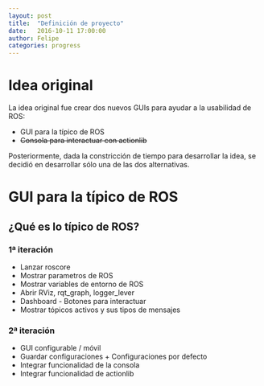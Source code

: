 ```yaml
---
layout: post
title:  "Definición de proyecto"
date:   2016-10-11 17:00:00
author: Felipe
categories: progress
---
```


# Idea original

La idea original fue crear dos nuevos GUIs para ayudar a la usabilidad de ROS:

* GUI para la típico de ROS
*  ~~Consola para interactuar con actionlib~~

Posteriormente, dada la constricción de tiempo para desarrollar la idea, se decidió en desarrollar sólo una de las dos alternativas.

# GUI para la típico de ROS

## ¿Qué es lo típico de ROS?

### 1ª iteración
* Lanzar roscore
* Mostrar parametros de ROS
* Mostrar variables de entorno de ROS
* Abrir RViz, rqt_graph, logger_lever
* Dashboard - Botones para interactuar
* Mostrar tópicos activos y sus tipos de mensajes

### 2ª iteración
* GUI configurable / móvil
* Guardar configuraciones + Configuraciones por defecto
* Integrar funcionalidad de la consola
* Integrar funcionalidad de actionlib
